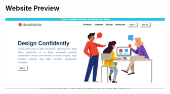 ## Website Preview

![Website Screenshot](https://github.com/manasi-gade07/First_website/blob/559e9672326dfceb12e099a6f17ebc4b4a289876/Screenshot%20(141).png?raw=true)
